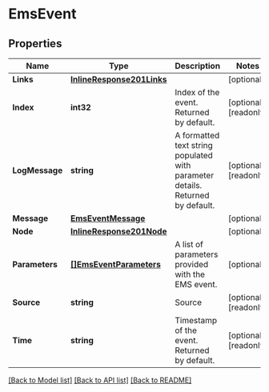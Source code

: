 # EmsEvent

## Properties

Name | Type | Description | Notes
------------ | ------------- | ------------- | -------------
**Links** | [**InlineResponse201Links**](inline_response_201__links.md) |  | [optional] 
**Index** | **int32** | Index of the event. Returned by default. | [optional] [readonly] 
**LogMessage** | **string** | A formatted text string populated with parameter details. Returned by default. | [optional] [readonly] 
**Message** | [**EmsEventMessage**](ems_event_message.md) |  | [optional] 
**Node** | [**InlineResponse201Node**](inline_response_201_node.md) |  | [optional] 
**Parameters** | [**[]EmsEventParameters**](ems_event_parameters.md) | A list of parameters provided with the EMS event. | [optional] 
**Source** | **string** | Source | [optional] [readonly] 
**Time** | **string** | Timestamp of the event. Returned by default. | [optional] [readonly] 

[[Back to Model list]](../README.md#documentation-for-models) [[Back to API list]](../README.md#documentation-for-api-endpoints) [[Back to README]](../README.md)


